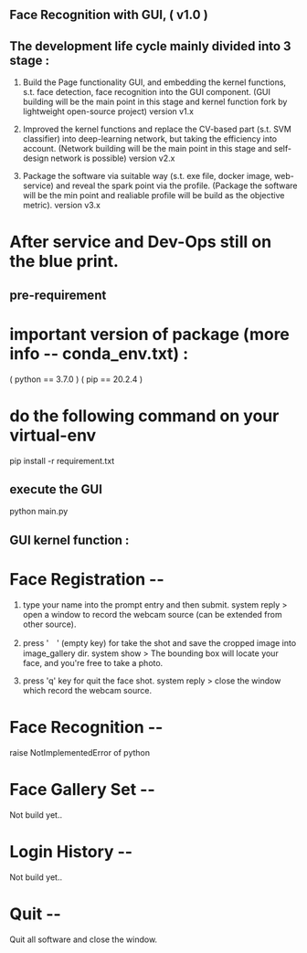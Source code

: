 ## Face Recognition with GUI, ( v1.0 )

## The development life cycle mainly divided into 3 stage :
1. Build the Page functionality GUI, and embedding the kernel functions, s.t. face detection, face recognition into the GUI component. 
   (GUI building will be the main point in this stage and kernel function fork by lightweight open-source project)
   version v1.x

2. Improved the kernel functions and replace the CV-based part (s.t. SVM classifier) into deep-learning network, but taking the efficiency into account.
   (Network building will be the main point in this stage and self-design network is possible) 
   version v2.x

3. Package the software via suitable way (s.t. exe file, docker image, web-service) and reveal the spark point via the profile.
   (Package the software will be the min point and realiable profile will be build as the objective metric). 
   version v3.x

# After service and Dev-Ops still on the blue print. 

## pre-requirement

# important version of package (more info -- conda_env.txt) : 
 ( python == 3.7.0 )
 ( pip == 20.2.4 )

# do the following command on your virtual-env
pip install -r requirement.txt

## execute the GUI
python main.py
 

## GUI kernel function :

# Face Registration -- 
  1. type your name into the prompt entry and then submit.
  system reply > open a window to record the webcam source (can be extended from other source).
  
  2. press '　' (empty key) for take the shot and save the cropped image into image_gallery dir.
  system show > The bounding box will locate your face, and you're free to take a photo.
    
  3. press 'q' key for quit the face shot.
  system reply > close the window which record the webcam source.

# Face Recognition --
  raise NotImplementedError of python

# Face Gallery Set --
  Not build yet..

# Login History --
  Not build yet..

# Quit --
  Quit all software and close the window.
